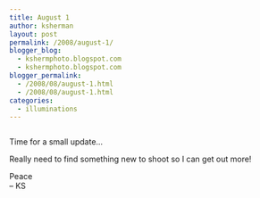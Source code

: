 ```yaml
---
title: August 1
author: ksherman
layout: post
permalink: /2008/august-1/
blogger_blog:
  - kshermphoto.blogspot.com
  - kshermphoto.blogspot.com
blogger_permalink:
  - /2008/08/august-1.html
  - /2008/08/august-1.html
categories:
  - illuminations
---
```

<a onblur="try {parent.deselectBloggerImageGracefully();} catch(e) {}" href="http://1.bp.blogspot.com/_HTtVcKQt9f8/SJ5w4QSXkhI/AAAAAAAAA18/IK5zQJGv7bg/s1600-h/August+1-1.jpg"><img style="cursor: pointer;" src="http://1.bp.blogspot.com/_HTtVcKQt9f8/SJ5w4QSXkhI/AAAAAAAAA18/IK5zQJGv7bg/s400/August+1-1.jpg" alt="" id="BLOGGER_PHOTO_ID_5232743928798089746" border="0" /></a>  
<a onblur="try {parent.deselectBloggerImageGracefully();} catch(e) {}" href="http://3.bp.blogspot.com/_HTtVcKQt9f8/SJ5w4cTlMUI/AAAAAAAAA2E/eYNkGue7zEc/s1600-h/August+1-2.jpg"><img style="cursor: pointer;" src="http://3.bp.blogspot.com/_HTtVcKQt9f8/SJ5w4cTlMUI/AAAAAAAAA2E/eYNkGue7zEc/s400/August+1-2.jpg" alt="" id="BLOGGER_PHOTO_ID_5232743932024402242" border="0" /></a>  
<a onblur="try {parent.deselectBloggerImageGracefully();} catch(e) {}" href="http://4.bp.blogspot.com/_HTtVcKQt9f8/SJ5w4k_RlOI/AAAAAAAAA2M/sXd9nWTeTQY/s1600-h/August+1-3.jpg"><img style="cursor: pointer;" src="http://4.bp.blogspot.com/_HTtVcKQt9f8/SJ5w4k_RlOI/AAAAAAAAA2M/sXd9nWTeTQY/s400/August+1-3.jpg" alt="" id="BLOGGER_PHOTO_ID_5232743934355150050" border="0" /></a>  
<a onblur="try {parent.deselectBloggerImageGracefully();} catch(e) {}" href="http://4.bp.blogspot.com/_HTtVcKQt9f8/SJ5wlUreQ1I/AAAAAAAAA1U/ZPOw9YCj7mk/s1600-h/August+1-4.jpg"><img style="cursor: pointer;" src="http://4.bp.blogspot.com/_HTtVcKQt9f8/SJ5wlUreQ1I/AAAAAAAAA1U/ZPOw9YCj7mk/s400/August+1-4.jpg" alt="" id="BLOGGER_PHOTO_ID_5232743603559613266" border="0" /></a>  
<a onblur="try {parent.deselectBloggerImageGracefully();} catch(e) {}" href="http://1.bp.blogspot.com/_HTtVcKQt9f8/SJ5wldoTVjI/AAAAAAAAA1c/amSPEWda1yw/s1600-h/August+1-5.jpg"><img style="cursor: pointer;" src="http://1.bp.blogspot.com/_HTtVcKQt9f8/SJ5wldoTVjI/AAAAAAAAA1c/amSPEWda1yw/s400/August+1-5.jpg" alt="" id="BLOGGER_PHOTO_ID_5232743605962233394" border="0" /></a>  
<a onblur="try {parent.deselectBloggerImageGracefully();} catch(e) {}" href="http://4.bp.blogspot.com/_HTtVcKQt9f8/SJ5wll29G0I/AAAAAAAAA1k/Yc5hVw9iKDc/s1600-h/August+1-6.jpg"><img style="cursor: pointer;" src="http://4.bp.blogspot.com/_HTtVcKQt9f8/SJ5wll29G0I/AAAAAAAAA1k/Yc5hVw9iKDc/s400/August+1-6.jpg" alt="" id="BLOGGER_PHOTO_ID_5232743608171174722" border="0" /></a>  
<a onblur="try {parent.deselectBloggerImageGracefully();} catch(e) {}" href="http://1.bp.blogspot.com/_HTtVcKQt9f8/SJ5wl_s1bII/AAAAAAAAA1s/YKR83hYAlZs/s1600-h/August+1-7.jpg"><img style="cursor: pointer;" src="http://1.bp.blogspot.com/_HTtVcKQt9f8/SJ5wl_s1bII/AAAAAAAAA1s/YKR83hYAlZs/s400/August+1-7.jpg" alt="" id="BLOGGER_PHOTO_ID_5232743615108050050" border="0" /></a>  
<a onblur="try {parent.deselectBloggerImageGracefully();} catch(e) {}" href="http://2.bp.blogspot.com/_HTtVcKQt9f8/SJ5wl5uqRKI/AAAAAAAAA10/FF1BTOZ_1_U/s1600-h/August+1-8.jpg"><img style="cursor: pointer;" src="http://2.bp.blogspot.com/_HTtVcKQt9f8/SJ5wl5uqRKI/AAAAAAAAA10/FF1BTOZ_1_U/s400/August+1-8.jpg" alt="" id="BLOGGER_PHOTO_ID_5232743613505094818" border="0" /></a>  
<a onblur="try {parent.deselectBloggerImageGracefully();} catch(e) {}" href="http://1.bp.blogspot.com/_HTtVcKQt9f8/SJ5wSYNbCAI/AAAAAAAAA0s/HQBmoM30avY/s1600-h/August+1-9.jpg"><img style="cursor: pointer;" src="http://1.bp.blogspot.com/_HTtVcKQt9f8/SJ5wSYNbCAI/AAAAAAAAA0s/HQBmoM30avY/s400/August+1-9.jpg" alt="" id="BLOGGER_PHOTO_ID_5232743278089799682" border="0" /></a>  
<a onblur="try {parent.deselectBloggerImageGracefully();} catch(e) {}" href="http://4.bp.blogspot.com/_HTtVcKQt9f8/SJ5wSgwt7eI/AAAAAAAAA00/c2fFEkeLv5M/s1600-h/August+1-10.jpg"><img style="cursor: pointer;" src="http://4.bp.blogspot.com/_HTtVcKQt9f8/SJ5wSgwt7eI/AAAAAAAAA00/c2fFEkeLv5M/s400/August+1-10.jpg" alt="" id="BLOGGER_PHOTO_ID_5232743280385322466" border="0" /></a>  
<a onblur="try {parent.deselectBloggerImageGracefully();} catch(e) {}" href="http://3.bp.blogspot.com/_HTtVcKQt9f8/SJ5wS42jgMI/AAAAAAAAA08/aUbji6YgscI/s1600-h/August+1-11.jpg"><img style="cursor: pointer;" src="http://3.bp.blogspot.com/_HTtVcKQt9f8/SJ5wS42jgMI/AAAAAAAAA08/aUbji6YgscI/s400/August+1-11.jpg" alt="" id="BLOGGER_PHOTO_ID_5232743286852255938" border="0" /></a>  
<a onblur="try {parent.deselectBloggerImageGracefully();} catch(e) {}" href="http://3.bp.blogspot.com/_HTtVcKQt9f8/SJ5wTB0uaOI/AAAAAAAAA1E/5j5lI6t2pno/s1600-h/August+1-12.jpg"><img style="cursor: pointer;" src="http://3.bp.blogspot.com/_HTtVcKQt9f8/SJ5wTB0uaOI/AAAAAAAAA1E/5j5lI6t2pno/s400/August+1-12.jpg" alt="" id="BLOGGER_PHOTO_ID_5232743289260501218" border="0" /></a>  
<a onblur="try {parent.deselectBloggerImageGracefully();} catch(e) {}" href="http://1.bp.blogspot.com/_HTtVcKQt9f8/SJ5wTE0kQDI/AAAAAAAAA1M/Wcuv999hSZY/s1600-h/August+1-13.jpg"><img style="cursor: pointer;" src="http://1.bp.blogspot.com/_HTtVcKQt9f8/SJ5wTE0kQDI/AAAAAAAAA1M/Wcuv999hSZY/s400/August+1-13.jpg" alt="" id="BLOGGER_PHOTO_ID_5232743290065141810" border="0" /></a>

Time for a small update&#8230;

Really need to find something new to shoot so I can get out more!

Peace  
&#8211; KS